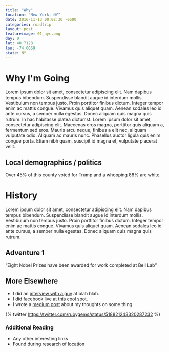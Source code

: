 ```yaml
---
title: "Why"
location: "New York, NY"
date: 2016-11-13 00:02:30 -0500
categories: roadtrip
layout: post
featureimage: 01_nyc.png
day: 0
lat: 40.7128
lon: -74.0059
state: NY
---
```

# Why I'm Going

<span class="dropcap">L</span>orem ipsum dolor sit amet, consectetur adipiscing elit. Nam dapibus tempus bibendum. Suspendisse blandit augue id interdum mollis. Vestibulum non tempus justo. Proin porttitor finibus dictum. Integer tempor enim ac mattis congue. Vivamus quis aliquet quam. Aenean sodales leo id ante cursus, a semper nulla egestas. Donec aliquam quis magna quis rutrum. In hac habitasse platea dictumst. Lorem ipsum dolor sit amet, consectetur adipiscing elit. Maecenas eros magna, porttitor quis aliquam a, fermentum sed eros. Mauris arcu neque, finibus a elit nec, aliquam vulputate odio. Aliquam ac mauris nunc. Phasellus auctor ligula quis enim congue porta. Etiam nibh quam, suscipit id magna et, vulputate placerat velit.

## Local demographics / politics
Over 45% <span class="sparkline" sparkType="pie" values="55,45"></span> of this county voted for Trump  and a whopping 88% <span class="sparkline" sparkType="pie" values="88,22"></span> are white. <span class="sparkline" values="70,65,50,25,70"></span>

# History

Lorem ipsum dolor sit amet, consectetur adipiscing elit. Nam dapibus tempus bibendum. Suspendisse blandit augue id interdum mollis. Vestibulum non tempus justo. Proin porttitor finibus dictum. Integer tempor enim ac mattis congue. Vivamus quis aliquet quam. Aenean sodales leo id ante cursus, a semper nulla egestas. Donec aliquam quis magna quis rutrum.

## Adventure 1
<aside class="pullquote">
  <q>Eight Nobel Prizes have been awarded for work completed at Bell Lab</q>
</aside>

## More Elsewhere

+ I did an [interview with a guy](http://ejfox.com/photos/) at blah blah.
+ I did facebook live [at this cool spot](http://ejfox.com/photos/).
+ I wrote a [medium post](http://ejfox.com/photos/) about my thoughts on some thing.

{% twitter https://twitter.com/rubygems/status/518821243320287232 %}

### Additional Reading
+ Any other interesting links
+ Found during research of location
